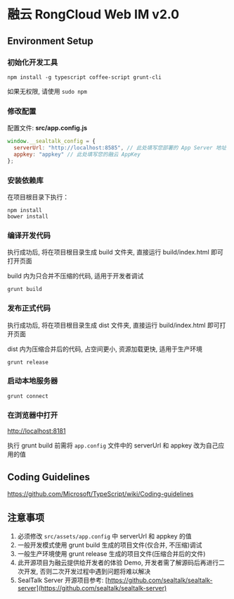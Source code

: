 # 融云 RongCloud Web IM v2.0

## Environment Setup

### 初始化开发工具

```
npm install -g typescript coffee-script grunt-cli
```

如果无权限, 请使用 `sudo npm`

### 修改配置

配置文件: **src/app.config.js**

```js
window.__sealtalk_config = {
  serverUrl: "http://localhost:8585", // 此处填写您部署的 App Server 地址
  appkey: "appkey" // 此处填写您的融云 AppKey
};
```

### 安装依赖库

在项目根目录下执行：

```
npm install
bower install
```

### 编译开发代码

执行成功后, 将在项目根目录生成 build 文件夹, 直接运行 build/index.html 即可打开页面

build 内为只合并不压缩的代码, 适用于开发者调试

```
grunt build
```

### 发布正式代码

执行成功后, 将在项目根目录生成 dist 文件夹, 直接运行 build/index.html 即可打开页面

dist 内为压缩合并后的代码, 占空间更小, 资源加载更快, 适用于生产环境

```
grunt release
```

### 启动本地服务器

```
grunt connect
```

### 在浏览器中打开

[http://localhost:8181](http://localhost:8181)  

执行 grunt build 前需将 `app.config` 文件中的 serverUrl 和 appkey 改为自己应用的值

## Coding Guidelines

https://github.com/Microsoft/TypeScript/wiki/Coding-guidelines

## 注意事项

1. 必须修改 `src/assets/app.config` 中 serverUrl 和 appkey 的值
2. 一般开发模式使用 grunt build 生成的项目文件(仅合并, 不压缩)调试
3. 一般生产环境使用 grunt release 生成的项目文件(压缩合并后的文件)
4. 此开源项目为融云提供给开发者的体验 Demo, 开发者需了解源码后再进行二次开发, 否则二次开发过程中遇到问题将难以解决
5. SealTalk Server 开源项目参考: [https://github.com/sealtalk/sealtalk-server](https://github.com/sealtalk/sealtalk-server)